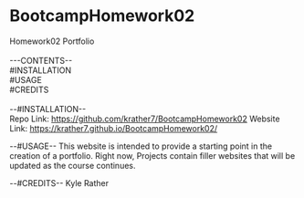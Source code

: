 # BootcampHomework02
Homework02 Portfolio<br>
<br>
---CONTENTS--<br>
#INSTALLATION<br>
#USAGE<br>
#CREDITS<br>
<br>
--#INSTALLATION--<br>
Repo Link:    https://github.com/krather7/BootcampHomework02
Website Link: https://krather7.github.io/BootcampHomework02/

--#USAGE--
This website is intended to provide a starting point in the creation of a portfolio.  Right now, Projects contain filler websites that will be updated as the course continues.

--#CREDITS--
Kyle Rather
